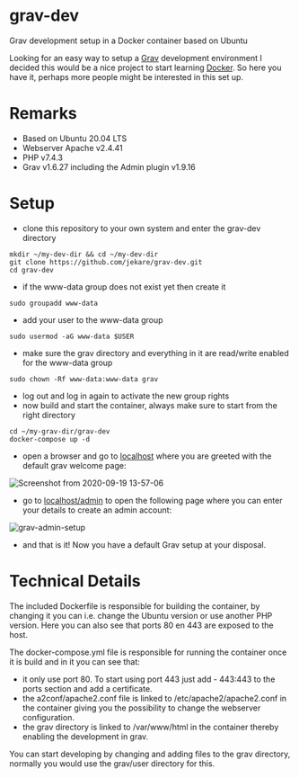 # grav-dev
Grav development setup in a Docker container based on Ubuntu

Looking for an easy way to setup a [Grav](https://getgrav.org/) development environment I decided this would be a nice project to start learning [Docker](https://www.docker.com/). So here you have it, perhaps more people might be interested in this set up.

# Remarks
* Based on Ubuntu 20.04 LTS
* Webserver Apache v2.4.41
* PHP v7.4.3
* Grav v1.6.27 including the Admin plugin v1.9.16

# Setup
* clone this repository to your own system and enter the grav-dev directory
```
mkdir ~/my-dev-dir && cd ~/my-dev-dir
git clone https://github.com/jekare/grav-dev.git
cd grav-dev
```
* if the www-data group does not exist yet then create it
```
sudo groupadd www-data
```
* add your user to the www-data group
```
sudo usermod -aG www-data $USER
```
* make sure the grav directory and everything in it are read/write enabled for the www-data group
```
sudo chown -Rf www-data:www-data grav
```
* log out and log in again to activate the new group rights
* now build and start the container, always make sure to start from the right directory
```
cd ~/my-grav-dir/grav-dev
docker-compose up -d
```
* open a browser and go to [localhost](http://localhost) where you are greeted with the default grav welcome page:

![Screenshot from 2020-09-19 13-57-06](https://user-images.githubusercontent.com/7894742/93666649-1a2aec80-fa80-11ea-9bc1-e7ca40662988.png)

* go to [localhost/admin](http://localhost/admin) to open the following page where you can enter your details to create an admin account:

![grav-admin-setup](https://user-images.githubusercontent.com/7894742/93665165-9e777280-fa74-11ea-8b7e-8ce678fbfd76.png)

* and that is it! Now you have a default Grav setup at your disposal.

# Technical Details

The included Dockerfile is responsible for building the container, by changing it you can i.e. change the Ubuntu version or use another PHP version. Here you can also see that ports 80 en 443 are exposed to the host.

The docker-compose.yml file is responsible for running the container once it is build and in it you can see that:
* it only use port 80. To start using port 443 just add - 443:443 to the ports section and add a certificate.
* the a2conf/apache2.conf file is linked to /etc/apache2/apache2.conf in the container giving you the possibility to change the webserver configuration.
* the grav directory is linked to /var/www/html in the container thereby enabling the development in grav.

You can start developing by changing and adding files to the grav directory, normally you would use the grav/user directory for this.


